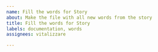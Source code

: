```yaml
---
name: Fill the words for Story
about: Make the file with all new words from the story
title: Fill the words for Story
labels: documentation, words
assignees: vitalizzare

---
```



